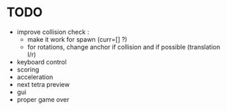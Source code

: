 # TODO
* improve collision check :
  * make it work for spawn (curr=[] ?)
  * for rotations, change anchor if collision and if possible (translation l/r)
* keyboard control
* scoring
* acceleration
* next tetra preview
* gui
* proper game over 
